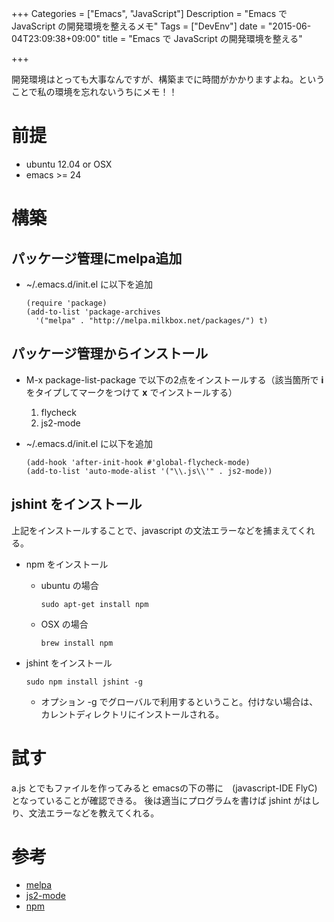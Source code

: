+++
Categories = ["Emacs", "JavaScript"]
Description = "Emacs で JavaScript の開発環境を整えるメモ"
Tags = ["DevEnv"]
date = "2015-06-04T23:09:38+09:00"
title = "Emacs で JavaScript の開発環境を整える"

+++

開発環境はとっても大事なんですが、構築までに時間がかかりますよね。ということで私の環境を忘れないうちにメモ！！

# 前提

-   ubuntu 12.04 or OSX
-   emacs >= 24

# 構築

## パッケージ管理にmelpa追加

-   ~/.emacs.d/init.el に以下を追加
    
        (require 'package)
        (add-to-list 'package-archives
          '("melpa" . "http://melpa.milkbox.net/packages/") t)

## パッケージ管理からインストール

-   M-x package-list-package で以下の2点をインストールする（該当箇所で **i** をタイプしてマークをつけて **x** でインストールする）
    1.  flycheck
    2.  js2-mode
-   ~/.emacs.d/init.el に以下を追加
    
        (add-hook 'after-init-hook #'global-flycheck-mode)
        (add-to-list 'auto-mode-alist '("\\.js\\'" . js2-mode))

## jshint をインストール

上記をインストールすることで、javascript の文法エラーなどを捕まえてくれる。
-   npm をインストール
    -   ubuntu の場合
        
            sudo apt-get install npm
    -   OSX の場合
        
            brew install npm
-   jshint をインストール
    
        sudo npm install jshint -g
    
    -   オプション -g でグローバルで利用するということ。付けない場合は、カレントディレクトリにインストールされる。

# 試す

a.js とでもファイルを作ってみると emacsの下の帯に　(javascript-IDE FlyC) となっていることが確認できる。
後は適当にプログラムを書けば jshint がはしり、文法エラーなどを教えてくれる。

# 参考

-   [melpa](http://melpa.milkbox.net/#/getting-started)
-   [js2-mode](http://code.google.com/p/js2-mode/)
-   [npm](https://npmjs.org/)
